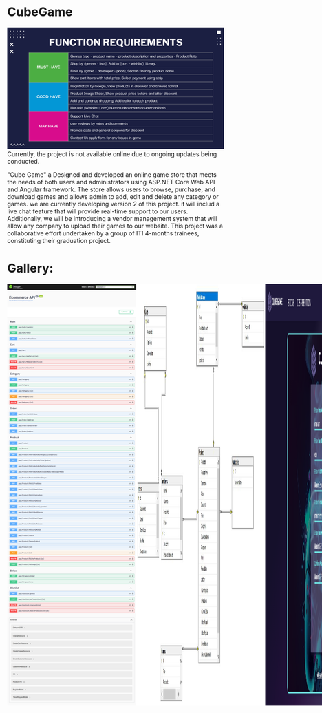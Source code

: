 # CubeGame
<img src="https://github.com/MarimEzz/CubeGame/blob/main/screenshots/All%20Requirments.png" width="550">
Currently, the project is not available online due to ongoing updates being conducted.

"Cube Game" a Designed and developed an online game store that meets the needs of both users and administrators using ASP.NET Core Web API and Angular framework. The store allows users to browse, purchase, and download games and allows admin to add, edit and delete any category or games. we are currently developing version 2 of this project. it will includ a live chat feature that will provide real-time support to our users. Additionally, we will be introducing a vendor management system that will allow any company to upload their games to our website. This project was a collaborative effort undertaken by a group of ITI 4-months trainees, constituting their graduation project.

# Gallery:
<div style="display:flex;">
<img src="https://github.com/MarimEzz/CubeGame/blob/main/screenshots/API%20Swagger.png" width="300">
<img src="https://github.com/MarimEzz/CubeGame/blob/main/screenshots/database%20tables.jpeg" width="300">
<img src="https://github.com/MarimEzz/CubeGame/blob/main/screenshots/signup.png" width="300">
<img src="https://github.com/MarimEzz/CubeGame/blob/main/screenshots/login.png" width="300">
<img src="https://github.com/MarimEzz/CubeGame/blob/main/screenshots/about-distribution.png" width="300">
<img src="https://github.com/MarimEzz/CubeGame/blob/main/screenshots/discover%20by%20lists.png" width="300">
<img src="https://github.com/MarimEzz/CubeGame/blob/main/screenshots/browse.png" width="300">
<img src="https://github.com/MarimEzz/CubeGame/blob/main/screenshots/filter%20by%20genre.png" width="300">
<img src="https://github.com/MarimEzz/CubeGame/blob/main/screenshots/filter.png" width="300">
<img src="https://github.com/MarimEzz/CubeGame/blob/main/screenshots/search.png" width="300">
<img src="https://github.com/MarimEzz/CubeGame/blob/main/screenshots/cover%20game.png" width="300">
<img src="https://github.com/MarimEzz/CubeGame/blob/main/screenshots/wishlist.png" width="300">
<img src="https://github.com/MarimEzz/CubeGame/blob/main/screenshots/cart.png" width="300">
<img src="https://github.com/MarimEzz/CubeGame/blob/main/screenshots/payment.png" width="300">
</div>
